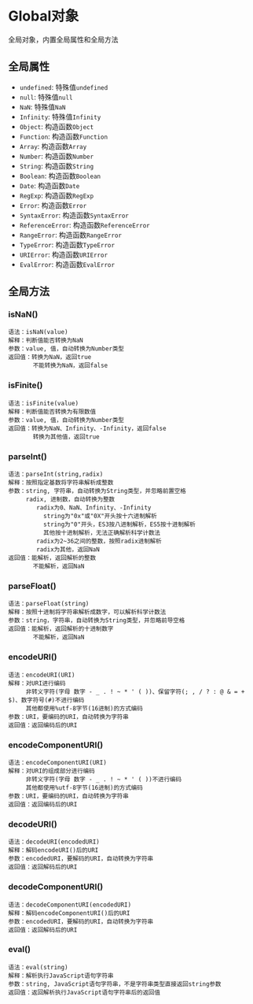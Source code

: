 # Global对象

全局对象，内置全局属性和全局方法

## 全局属性

* `undefined`: 特殊值`undefined`
* `null`: 特殊值`null`
* `NaN`: 特殊值`NaN`
* `Infinity`: 特殊值`Infinity`
* `Object`: 构造函数`Object`
* `Function`: 构造函数`Function`
* `Array`: 构造函数`Array`
* `Number`: 构造函数`Number`
* `String`: 构造函数`String`
* `Boolean`: 构造函数`Boolean`
* `Date`: 构造函数`Date`
* `RegExp`: 构造函数`RegExp`
* `Error`: 构造函数`Error`
* `SyntaxError`: 构造函数`SyntaxError`
* `ReferenceError`: 构造函数`ReferenceError`
* `RangeError`: 构造函数`RangeError`
* `TypeError`: 构造函数`TypeError`
* `URIError`: 构造函数`URIError`
* `EvalError`: 构造函数`EvalError`

## 全局方法

### isNaN()

```
语法：isNaN(value)
解释：判断值能否转换为NaN
参数：value, 值，自动转换为Number类型
返回值：转换为NaN，返回true
       不能转换为NaN，返回false
```

### isFinite()

```
语法：isFinite(value)
解释：判断值能否转换为有限数值
参数：value, 值，自动转换为Number类型
返回值：转换为NaN、Infinity、-Infinity，返回false
       转换为其他值，返回true
```

### parseInt()

```
语法：parseInt(string,radix)
解释：按照指定基数将字符串解析成整数
参数：string, 字符串，自动转换为String类型，并忽略前置空格
     radix, 进制数，自动转换为整数
        radix为0、NaN、Infinity、-Infinity
          string为"0x"或"0X"开头按十六进制解析
          string为"0"开头，ES3按八进制解析，ES5按十进制解析
          其他按十进制解析，无法正确解析科学计数法
        radix为2~36之间的整数，按照radix进制解析
        radix为其他，返回NaN
返回值：能解析，返回解析的整数
       不能解析，返回NaN
```

### parseFloat()

```
语法：parseFloat(string)
解释：按照十进制将字符串解析成数字，可以解析科学计数法
参数：string，字符串，自动转换为String类型，并忽略前导空格
返回值：能解析，返回解析的十进制数字
       不能解析，返回NaN
```

### encodeURI()

```
语法：encodeURI(URI)
解释：对URI进行编码
     非转义字符(字母 数字 - _ . ! ~ * ' ( ))、保留字符(; , / ? : @ & = + $)、数字符号(#)不进行编码
     其他都使用%utf-8字节(16进制)的方式编码
参数：URI，要编码的URI，自动转换为字符串
返回值：返回编码后的URI
```

### encodeComponentURI()

```
语法：encodeComponentURI(URI)
解释：对URI的组成部分进行编码
     非转义字符(字母 数字 - _ . ! ~ * ' ( ))不进行编码
     其他都使用%utf-8字节(16进制)的方式编码
参数：URI，要编码的URI，自动转换为字符串
返回值：返回编码后的URI
```

### decodeURI()

```
语法：decodeURI(encodedURI)
解释：解码encodeURI()后的URI
参数：encodedURI，要解码的URI，自动转换为字符串
返回值：返回解码后的URI
```

### decodeComponentURI()

```
语法：decodeComponentURI(encodedURI)
解释：解码encodeComponentURI()后的URI
参数：encodedURI，要解码的URI，自动转换为字符串
返回值：返回解码后的URI
```

### eval()

```
语法：eval(string)
解释：解析执行JavaScript语句字符串
参数：string, JavaScript语句字符串，不是字符串类型直接返回string参数
返回值：返回解析执行JavaScript语句字符串后的返回值
```
